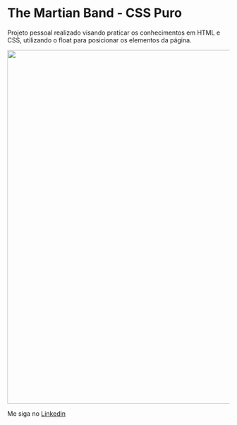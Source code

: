 ﻿# The Martian Band - CSS Puro

Projeto pessoal realizado visando praticar os conhecimentos em HTML e CSS, utilizando o float para posicionar os elementos da página.

<img src="./github/tmbpuro.gif" width="800">

Me siga no <a href="https://www.linkedin.com/in/jose-de-souza/">Linkedin</a>

